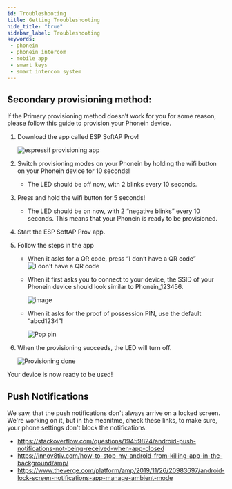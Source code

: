 ```yaml
---
id: Troubleshooting
title: Getting Troubleshooting
hide_title: "true"
sidebar_label: Troubleshooting
keywords: 
 - phonein
 - phonein intercom
 - mobile app
 - smart keys
 - smart intercom system
---
```


## Secondary provisioning method:

If the Primary provisioning method doesn’t work for you for some reason, please follow this guide to provision your Phonein device.

1. Download the app called ESP SoftAP Prov!

    ![espressif provisioning app](/img/prov_app.jpg)
2. Switch provisioning modes on your Phonein by holding the wifi button on your Phonein device for 10 seconds!
    *   The LED should be off now, with 2 blinks every 10 seconds.
3. Press and hold the wifi button for 5 seconds!
    *   The LED should be on now, with 2 “negative blinks” every 10 seconds. This means that your Phonein is ready to be provisioned.
4. Start the ESP SoftAP Prov app.
5. Follow the steps in the app
    *   When it asks for a QR code, press “I don’t have a QR code”
        ![I don't have a QR code](/img/prov_qr.jpg)

    *   When it first asks you to connect to your device, the SSID of your Phonein device should look similar to Phonein_123456.

        ![image](/img/prov_ap.jpg)
    *   When it asks for the proof of possession PIN, use the default “abcd1234”!

        ![Pop pin](/img/prov_pin.jpg)
6. When the provisioning succeeds, the LED will turn off.

    ![Provisioning done](/img/prov_done.jpg)

Your device is now ready to be used!

## Push Notifications

We saw, that the push notifications don't always arrive on a locked screen. We're working on it, but in the meanitme, check these links, to make sure, your phone settings don't block the notifications:
 - https://stackoverflow.com/questions/19459824/android-push-notifications-not-being-received-when-app-closed
 - https://innov8tiv.com/how-to-stop-my-android-from-killing-app-in-the-background/amp/
 - https://www.theverge.com/platform/amp/2019/11/26/20983697/android-lock-screen-notifications-app-manage-ambient-mode
